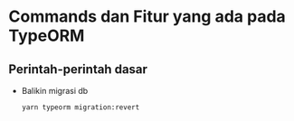 # Commands dan Fitur yang ada pada TypeORM

## Perintah-perintah dasar

- Balikin migrasi db

    ```
    yarn typeorm migration:revert
    ```